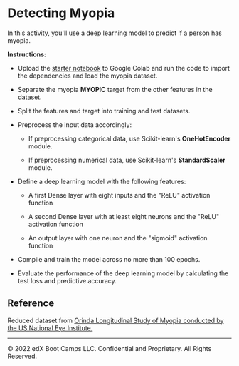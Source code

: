 # Detecting Myopia

In this activity, you'll use a deep learning model to predict if a person has myopia.

**Instructions:**

* Upload the [starter notebook](Unsolved/DetectingMyopia.ipynb) to Google Colab and run the code to import the dependencies and load the myopia dataset.

* Separate the myopia **MYOPIC** target from the other features in the dataset.

* Split the features and target into training and test datasets.

* Preprocess the input data accordingly:

  * If preprocessing categorical data, use Scikit-learn's **OneHotEncoder** module.

  * If preprocessing numerical data, use Scikit-learn's **StandardScaler** module.

* Define a deep learning model with the following features:

  * A first Dense layer with eight inputs and the "ReLU" activation function

  * A second Dense layer with at least eight neurons and the "ReLU" activation function

  * An output layer with one neuron and the "sigmoid" activation function

* Compile and train the model across no more than 100 epochs.

* Evaluate the performance of the deep learning model by calculating the test loss and predictive accuracy.

## Reference

Reduced dataset from [Orinda Longitudinal Study of Myopia conducted by the US National Eye Institute.](https://clinicaltrials.gov/ct2/show/NCT00000169)

---

© 2022 edX Boot Camps LLC. Confidential and Proprietary. All Rights Reserved.
